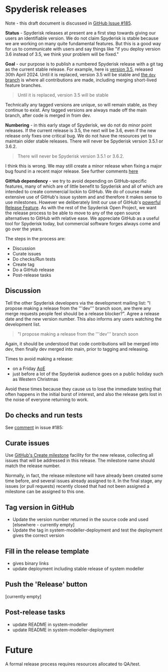 # Spyderisk releases

Note - this draft document is discussed in [GitHub Issue #185](https://github.com/Spyderisk/system-modeller/issues/185). 

**Status** - Spyderisk releases at present are a first step towards giving our
users an identifiable version. We do not claim Spyderisk is stable because we
are working on many quite fundamental features. But this is a good way for us
to communicate with users and say things like "if you deploy version 3.6
instead of 3.5, we think your problem will be fixed."

**Goal** - our purpose is to publish a numbered Spyderisk release with a git tag as
the current stable release. For example, here is
[version 3.5](https://github.com/Spyderisk/system-modeller/releases/tag/v3.5.0),
released 30th April 2024. Until it is replaced, version 3.5 will be stable and 
[the ```dev``` branch](https://github.com/Spyderisk/system-modeller/tree/dev)
is where all contributions are made, including merging short-lived feature branches.

>  Until it is replaced, version 3.5 will be stable
> 
Technically any tagged versions are unique, so will remain stable, as they continue to exist. Any tagged versions are always made off the main branch, after code is merged in from dev.

**Numbering** - in this early stage of Spyderisk, we do not do minor point releases.
If the current release is 3.5, the next will be 3.6, even if the new release only
fixes one critical bug. We do not have the resources yet to maintain older stable 
releases. There will never be Spyderisk version 3.5.1 or 3.6.2.

> There will never be Spyderisk version 3.5.1 or 3.6.2.

I think this is wrong. We may still create a minor release when fixing a major bug found in a recent major release. See further comments [here](https://github.com/Spyderisk/system-modeller/issues/185#issuecomment-2211049801)

**GitHub dependency** - we try to avoid depending on GitHub-specific features,
many of which are of little benefit to Spyderisk and all of which are intended
to create commercial lockin to GitHub.  We do of course make extensive use of GitHub's issue
system and and therefore it makes sense to use milestones. However we deliberately
limit our use of GitHub's
[powerful Release Feature](https://docs.github.com/en/repositories/releasing-projects-on-github/managing-releases-in-a-repository). As with the rest of the Spyderisk Open Project, we want the release
process to be able to move to any of the open source alternatives to GitHub
with relative ease. We appreciate GitHub as a useful tool for Spyderisk today, but 
commercial software forges always come and go over the years.

The steps in the process are:

* Discussion
* Curate issues
* Do checks/Run tests
* Create tag
* Do a GitHub release
* Post-release tasks

## Discussion

Tell the other Spyderisk developers via the development mailing list: "I
propose making a release from the '''dev''' branch soon, are there any merge
requests people feel should be a release blocker?". Agree a release date and
the new version number. This also informs any users watching the development list.

> "I propose making a release from the '''dev''' branch soon

Again, it should be understood that code contributions will be merged into dev, then finally dev merged into main, prior to tagging and releasing.

Times to avoid making a release:
* on a Friday [AoE](https://en.wikipedia.org/wiki/Anywhere_on_Earth)
* just before a lot of the Spyderisk audience goes on a public
  holiday such as Western Christmas

Avoid these times because they cause us to lose the immediate testing that often
happens in the initial burst of interest, and also the release gets lost
in the noise of everyone returning to work.

## Do checks and run tests

See [comment](https://github.com/Spyderisk/system-modeller/issues/185#issuecomment-2211049801) in issue #185: 

## Curate issues

Use
[GitHub's Create milestone](https://docs.github.com/en/issues/using-labels-and-milestones-to-track-work/creating-and-editing-milestones-for-issues-and-pull-requests)
facility for the new release, collecting all issues that will be addressed in this release.
The milestone name should match the release number.

Normally, in fact, the release milestone will have already been created some time before, and several issues already assigned to it. In the final stage, any issues (or pull requests) recently closed that had not been assigned a milestone can be assigned to this one.

## Tag version in GitHub

* Update the version number returned in the source code and used [elsewhere - currently empty]
* Update the tag in system-modeller-deployment and test the deployment gives the correct version

## Fill in the release template

* gives binary links
* update deployment including stable release of system modeller

## Push the 'Release' button

[currently empty]

## Post-release tasks

* update README in system-modeller
* update README in system-modeller-deployment

# Future

A formal release process requires resources allocated to QA/test.
